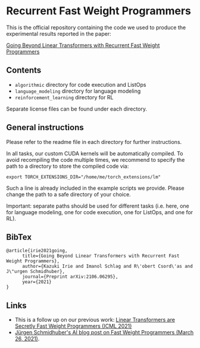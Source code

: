 # Recurrent Fast Weight Programmers

This is the official repository containing the code we used to produce the experimental results reported in the paper:

[Going Beyond Linear Transformers with Recurrent Fast Weight Programmers](https://arxiv.org/abs/2106.06295)

## Contents

* `algorithmic` directory for code execution and ListOps
* `language_modeling` directory for language modeling
* `reinforcement_learning` directory for RL

Separate license files can be found under each directory.

## General instructions
Please refer to the readme file in each directory for further instructions.

In all tasks, our custom CUDA kernels will be automatically compiled.
To avoid recompiling the code multiple times, we recommend to specify the path to a directory to store the compiled code via:
```
export TORCH_EXTENSIONS_DIR="/home/me/torch_extensions/lm"
```
Such a line is already included in the example scripts we provide. Please change the path to a safe directory of your choice.

Important: separate paths should be used for different tasks (i.e. here, one for language modeling, one for code execution, one for ListOps, and one for RL).

## BibTex
```
@article{irie2021going,
      title={Going Beyond Linear Transformers with Recurrent Fast Weight Programmers}, 
      author={Kazuki Irie and Imanol Schlag and R\'obert Csord\'as and J\"urgen Schmidhuber},
      journal={Preprint arXiv:2106.06295},
      year={2021}
}
```

## Links
* This is a follow up on our previous work: [Linear Transformers are Secretly Fast Weight Programmers (ICML 2021)](https://arxiv.org/abs/2102.11174)
* [Jürgen Schmidhuber's AI blog post on Fast Weight Programmers (March 26, 2021)](https://people.idsia.ch/~juergen/fast-weight-programmer-1991-transformer.html).

